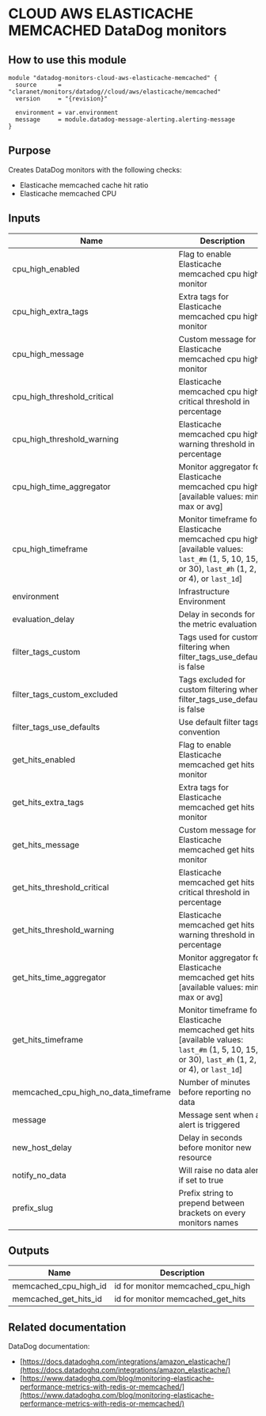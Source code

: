# CLOUD AWS ELASTICACHE MEMCACHED DataDog monitors

## How to use this module

```hcl
module "datadog-monitors-cloud-aws-elasticache-memcached" {
  source      = "claranet/monitors/datadog//cloud/aws/elasticache/memcached"
  version     = "{revision}"

  environment = var.environment
  message     = module.datadog-message-alerting.alerting-message
}

```

## Purpose

Creates DataDog monitors with the following checks:

- Elasticache memcached cache hit ratio
- Elasticache memcached CPU

## Inputs

| Name | Description | Type | Default | Required |
|------|-------------|------|---------|:-----:|
| cpu\_high\_enabled | Flag to enable Elasticache memcached cpu high monitor | `string` | `"true"` | no |
| cpu\_high\_extra\_tags | Extra tags for Elasticache memcached cpu high monitor | `list(string)` | `[]` | no |
| cpu\_high\_message | Custom message for Elasticache memcached cpu high monitor | `string` | `""` | no |
| cpu\_high\_threshold\_critical | Elasticache memcached cpu high critical threshold in percentage | `string` | `90` | no |
| cpu\_high\_threshold\_warning | Elasticache memcached cpu high warning threshold in percentage | `string` | `75` | no |
| cpu\_high\_time\_aggregator | Monitor aggregator for Elasticache memcached cpu high [available values: min, max or avg] | `string` | `"min"` | no |
| cpu\_high\_timeframe | Monitor timeframe for Elasticache memcached cpu high [available values: `last_#m` (1, 5, 10, 15, or 30), `last_#h` (1, 2, or 4), or `last_1d`] | `string` | `"last_15m"` | no |
| environment | Infrastructure Environment | `string` | n/a | yes |
| evaluation\_delay | Delay in seconds for the metric evaluation | `number` | `900` | no |
| filter\_tags\_custom | Tags used for custom filtering when filter\_tags\_use\_defaults is false | `string` | `"*"` | no |
| filter\_tags\_custom\_excluded | Tags excluded for custom filtering when filter\_tags\_use\_defaults is false | `string` | `""` | no |
| filter\_tags\_use\_defaults | Use default filter tags convention | `string` | `"true"` | no |
| get\_hits\_enabled | Flag to enable Elasticache memcached get hits monitor | `string` | `"true"` | no |
| get\_hits\_extra\_tags | Extra tags for Elasticache memcached get hits monitor | `list(string)` | `[]` | no |
| get\_hits\_message | Custom message for Elasticache memcached get hits monitor | `string` | `""` | no |
| get\_hits\_threshold\_critical | Elasticache memcached get hits critical threshold in percentage | `string` | `60` | no |
| get\_hits\_threshold\_warning | Elasticache memcached get hits warning threshold in percentage | `string` | `80` | no |
| get\_hits\_time\_aggregator | Monitor aggregator for Elasticache memcached get hits [available values: min, max or avg] | `string` | `"max"` | no |
| get\_hits\_timeframe | Monitor timeframe for Elasticache memcached get hits [available values: `last_#m` (1, 5, 10, 15, or 30), `last_#h` (1, 2, or 4), or `last_1d`] | `string` | `"last_15m"` | no |
| memcached\_cpu\_high\_no\_data\_timeframe | Number of minutes before reporting no data | `string` | `30` | no |
| message | Message sent when an alert is triggered | `any` | n/a | yes |
| new\_host\_delay | Delay in seconds before monitor new resource | `number` | `300` | no |
| notify\_no\_data | Will raise no data alert if set to true | `bool` | `true` | no |
| prefix\_slug | Prefix string to prepend between brackets on every monitors names | `string` | `""` | no |

## Outputs

| Name | Description |
|------|-------------|
| memcached\_cpu\_high\_id | id for monitor memcached\_cpu\_high |
| memcached\_get\_hits\_id | id for monitor memcached\_get\_hits |

## Related documentation

DataDog documentation:

* [https://docs.datadoghq.com/integrations/amazon_elasticache/](https://docs.datadoghq.com/integrations/amazon_elasticache/)
* [https://www.datadoghq.com/blog/monitoring-elasticache-performance-metrics-with-redis-or-memcached/](https://www.datadoghq.com/blog/monitoring-elasticache-performance-metrics-with-redis-or-memcached/)


